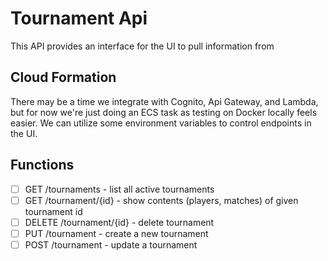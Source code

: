 # Tournament Api

This API provides an interface for the UI to pull information from

## Cloud Formation

There may be a time we integrate with Cognito, Api Gateway, and Lambda, but for now we're just doing an ECS task as testing on Docker locally feels easier. We can utilize some environment variables to control endpoints in the UI. 


## Functions

- [ ] GET    /tournaments     - list all active tournaments
- [ ] GET    /tournament/{id} - show contents (players, matches) of given tournament id
- [ ] DELETE /tournament/{id} - delete tournament
- [ ] PUT    /tournament      - create a new tournament
- [ ] POST   /tournament      - update a tournament
